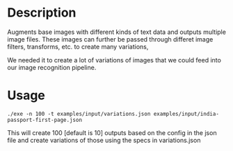 # Description
Augments base images with different kinds of text data and outputs multiple image files.  These images can further be passed through differet image filters, transforms, etc. to create many variations,

We needed it to create a lot of variations of images that we could feed into our image recognition pipeline.

# Usage
```
./exe -n 100 -t examples/input/variations.json examples/input/india-passport-first-page.json
```

This will create 100 [default is 10] outputs based on the config in the json file and create variations of those using the specs in variations.json


